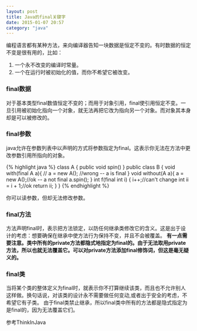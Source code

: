 ```yaml
---
layout: post
title: Java的final关键字
date: 2015-01-07 20:57
category: "java"
---
```


编程语言都有某种方法，来向编译器告知一块数据是恒定不变的。有时数据的恒定不变是很有用的，比如：

1. 一个永不改变的编译时常量。
2. 一个在运行时被初始化的值，而你不希望它被改变。

### final数据
对于基本类型final数值恒定不变的；而用于对象引用，final使引用恒定不变。一旦引用被初始化指向一个对象，就无法再把它改为指向另一个对象。而对象其本身却是可以被修改的。

### final参数
java允许在参数列表中以声明的方式将参数指定为final。这表示你无法在方法中更改参数引用所指向的对象。

{% highlight java %}
class A {
	public void spin()
}
public class B {
	void with(final A a){
		// a = new A(); //wrong -- a is final
	}
	void without(A a){
		a = new A();//ok -- a not final
		a.spin();
	}
	int f(final int i) {
		i++;//can't change
		int ii = i + 1;//ok
		return ii;
	}
}
{% endhighlight %}

你可以读参数，但却无法修改参数。

### final方法
方法声明final时，表示把方法锁定，以防任何继承类修改它的含义。这是出于设计的考虑：想要确保在继承中使方法行为保持不变，并且不会被覆盖。
**有一点需要注意。类中所有的private方法都隐式地指定为final的。由于无法取用private方法，所以也就无法覆盖它。可以对private方法添加final修饰词，但这是毫无疑义的。**

### final类
当将某个类的整体定义为final时，就表示你不打算继续该类，而且也不允许别人这样做。换句话说，对该类的设计永不需要做任何变动,或者出于安全的考虑，不希望它有子类。
由于final类禁止继承，所以final类中所有的方法都是隐式指定为是final的，因为无法覆盖它们。

参考ThinkInJava
